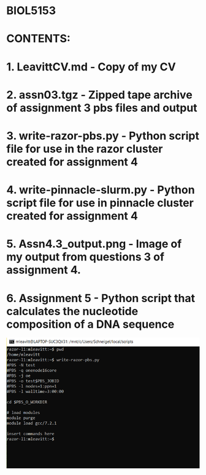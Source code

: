 # BIOL5153


# CONTENTS:
# 1. LeavittCV.md - Copy of my CV
# 2. assn03.tgz - Zipped tape archive of assignment 3 pbs files and output
# 3. write-razor-pbs.py - Python script file for use in the razor cluster created for assignment 4
# 4. write-pinnacle-slurm.py - Python script file for use in pinnacle cluster created for assignment 4
# 5. Assn4.3_output.png - Image of my output from questions 3 of assignment 4.
# 6. Assignment 5 - Python script that calculates the nucleotide composition of a DNA sequence
![assignment 4 output](https://github.com/ritaleavitt/BIOL5153/blob/main/Assn4.3_output.png)

